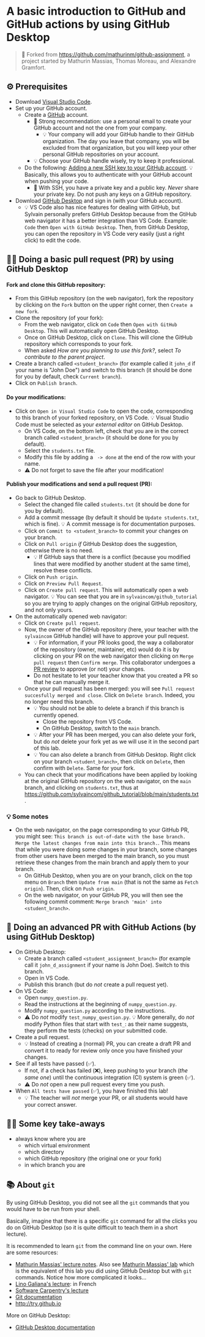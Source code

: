# A basic introduction to GitHub and GitHub actions by using GitHub Desktop

> 🙏 Forked from https://github.com/mathurinm/github-assignment, a project started by Mathurin Massias, Thomas Moreau, and Alexandre Gramfort.

## ⚙️ Prerequisites

- Download [Visual Studio Code](https://code.visualstudio.com/download).
- Set up your GitHub account.
  - Create a [GitHub](https://github.com/login) account.
    - 🚨 Strong recommendation: use a personal email to create your GitHub account and not the one from your company.
      - 💡 Your company will add your GitHub handle to their GitHub organization. The day you leave that company, you will be excluded from that organization, but you will keep your other personal GitHub repositories on your account.
    - 💡 Choose your GitHub handle wisely, try to keep it professional.
  - Do the following: [Adding a new SSH key to your GitHub account](https://docs.github.com/en/authentication/connecting-to-github-with-ssh/adding-a-new-ssh-key-to-your-github-account). 💡 Basically, this allows you to authenticate with your GitHub account when pushing your code.
    - 🚨 With SSH, you have a private key and a public key. *Never* share your private key. Do not push any keys on a GitHub repository.
- Download [GitHub Desktop](https://desktop.github.com/download/) and sign in (with your GitHub account).
  - 💡 VS Code also has nice features for dealing with GitHub, but Sylvain personally prefers GitHub Desktop because from the GtiHub web navigator it has a better integration than VS Code. Example: `Code` then `Open with GitHub Desktop`. Then, from GitHub Desktop, you can open the repository in VS Code very easily (just a right click) to edit the code.

## 👨‍💻 Doing a basic pull request (PR) by using GitHub Desktop

####  Fork and clone this GitHub repository:
- From this GitHub repository (on the web navigator), fork the repository by clicking on the `Fork` button on the upper right corner, then `Create a new fork`.
- Clone the repository (of your fork):
  - From the web navigator, click on `Code` then `Open with GitHub Desktop`. This will automatically open GitHub Desktop.
  - Once on GitHub Desktop, click on `Clone`. This will clone the GitHub repository which corresponds to your fork.
  - When asked _How are you planning to use this fork?_, select _To contribute to the parent project_.
- Create a branch called `<student_branch>` (for example called it `john_d` if your name is "John Doe") and switch to this branch (it should be done for you by default, check `Current branch`).
- Click on `Publish branch`.

#### Do your modifications:
- Click on `Open in Visual Studio Code` to open the code, corresponding to this branch of your forked repository, on VS Code. 💡 Visual Studio Code must be selected as your *external editor* on GitHub Desktop.
  - On VS Code, on the bottom left, check that you are in the correct branch called `<student_branch>` (it should be done for you by default).
  - Select the `students.txt` file.
  - Modify this file by adding a ` -> done` at the end of the row with your name.
  - ⚠️ Do not forget to save the file after your modification!

#### Publish your modifications and send a pull request (PR):
- Go back to GitHub Desktop.
  - Select the changed file called `students.txt` (it should be done for you by default).
  - Add a commit message (by default it should be `Update students.txt`, which is fine). 💡 A commit message is for documentation purposes.
  - Click on `Commit to <student_branch>` to commit your changes on your branch.
  - Click on `Pull origin` *if* GitHub Desktop does the suggestion, otherwise there is no need.
    - 💡 If GitHub says that there is a conflict (because you modified lines that were modified by another student at the same time), resolve these conflicts.
  - Click on `Push origin`.
  - Click on `Preview Pull Request`.
  - Click on `Create pull request`. This will automatically open a web navigator. 💡 You can see that you are in `sylvaincom/github_tutorial` so you are trying to apply changes on the original GitHub repository, and not only yours.
- On the automatically opened web navigator:
  - Click on `Create pull request`.
  - Now, the owner of the GitHub repository (here, your teacher with the `sylvaincom` GitHub handle) will have to approve your pull request.
    - 💡 For information, if your PR looks good, the way a collaborator of the repository (owner, maintainer, etc) would do it is by clicking on your PR on the web navigator then clicking on `Merge pull request` then `Confirm merge`. This collaborator undergoes a [PR review](https://docs.github.com/en/pull-requests/collaborating-with-pull-requests/reviewing-changes-in-pull-requests/about-pull-request-reviews) to approve (or not) your changes.
    - Do not hesitate to let your teacher know that you created a PR so that he can manually merge it.
  - Once your pull request has been merged: you will see `Pull request succesfully merged and close`. Click on `Delete branch`. Indeed, you no longer need this branch.
    - 💡 You should not be able to delete a branch if this branch is currently opened.
      - Close the repository from VS Code.
      - On GitHub Desktop, switch to the `main` branch.
    - 💡 After your PR has been merged, you can also delete your fork, but do *not* delete your fork yet as we will use it in the second part of this lab.
    - 💡 You can also delete a branch from GitHub Desktop. Right click on your branch `<student_branch>`, then click on `Delete`, then confirm with `Delete`. Same for your fork.
  - You can check that your modifications have been applied by looking at the original GitHub repository on the web navigator, on the `main` branch, and clicking on `students.txt`, thus at https://github.com/sylvaincom/github_tutorial/blob/main/students.txt.

### 💡 Some notes

- On the web navigator, on the page corresponding to your GitHub PR, you might see: `This branch is out-of-date with the base branch. Merge the latest changes from main into this branch.`. This means that while you were doing some changes in your branch, some changes from other users have been merged to the main branch, so you must retrieve these changes from the main branch and apply them to your branch.
  - On GitHub Desktop, when you are on your branch, click on the top menu on `Branch` then `Update from main` (that is not the same as `Fetch origin`). Then, click on `Push origin`.
  - On the web navigator, on your GitHub PR, you will then see the following commit comment: `Merge branch 'main' into <student_branch>`.

## 🚀 Doing an advanced PR with GitHub Actions (by using GitHub Desktop)

- On GitHub Desktop:
  - Create a branch called `<student_assignment_branch>` (for example call it `john_d_assignment` if your name is John Doe). Switch to this branch.
  - Open in VS Code.
  - Publish this branch (but do *not* create a pull request yet).
- On VS Code:
  - Open `numpy_question.py`.
  - Read the instructions at the beginning of `numpy_question.py`.
  - Modify `numpy_question.py` according to the instructions.
  - ⚠️ Do *not* modify `test_numpy_question.py`. 💡 More generally, do *not* modify Python files that start with `test_`: as their name suggests, they perform the tests (checks) on your submitted code.
- Create a pull request.
  - 💡 Instead of creating a (normal) PR, you can create a draft PR and convert it to ready for review only once you have finished your changes.
- See if all tests have passed (✅).
  - If not, if a check has failed (❌), keep pushing to your branch (*the same one*) until the continuous integration (CI) system is green (✅).
  - ⚠️ Do *not* open a new pull request every time you push.
- When `All tests have passed` (✅), you have finished this lab!
  - 💡 The teacher will *not* merge your PR, or all students would have your correct answer.

## 👨‍🏫 Some key take-aways

- always know where you are
  - which virtual environment
  - which directory
  - which GitHub repository (the original one or your fork)
  - in which branch you are

## 📚 About `git`

By using GitHub Desktop, you did not see all the `git` commands that you would have to be run from your shell.

Basically, imagine that there is a specific `git` command for all the clicks you do on GitHub Desktop (so it is quite difficult to teach them in a short lecture).

It is recommended to learn `git` from the command line on your own. Here are some resources:
- [Mathurin Massias' lecture notes](https://github.com/mathurinm/github-assignment?tab=readme-ov-file#general-information). Also see [Mathurin Massias' lab](https://github.com/mathurinm/github-assignment?tab=readme-ov-file#i-the-assignment) which is the equivalent of this lab you did using GitHub Desktop but with `git` commands. Notice how more complicated it looks...
- [Lino Galiana's lecture](https://pythonds.linogaliana.fr/content/git/): in French
- [Software Carpentry's lecture](https://swcarpentry.github.io/git-novice/)
- [Git documentation](documentation)
- http://try.github.io

More on GitHub Desktop:
- [GitHub Desktop documentation](https://docs.github.com/en/desktop)